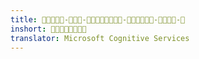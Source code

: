 ```yaml
---
title: -----
inshort: 
translator: Microsoft Cognitive Services
---
```




